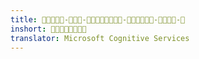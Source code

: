 ```yaml
---
title: -----
inshort: 
translator: Microsoft Cognitive Services
---
```




